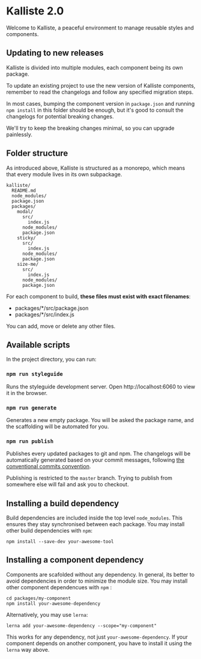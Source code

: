 # Kalliste 2.0

Welcome to Kalliste, a peaceful environment to manage reusable styles and components.

## Updating to new releases

Kalliste is divided into multiple modules, each component being its own package.

To update an existing project to use the new version of Kalliste components,
remember to read the changelogs and follow any specified migration steps.

In most cases, bumping the component version in `package.json` and running `npm install`
in this folder should be enough, but it's good to consult the changelogs for
potential breaking changes.

We'll try to keep the breaking changes minimal, so you can upgrade painlessly.

## Folder structure

As introduced above, Kalliste is structured as a monorepo, which means that every
module lives in its own subpackage.

```
kalliste/
  README.md
  node_modules/
  package.json
  packages/
    modal/
      src/
        index.js
      node_modules/
      package.json
    sticky/
      src/
        index.js
      node_modules/
      package.json
    size-me/
      src/
        index.js
      node_modules/
      package.json
```

For each component to build, **these files must exist with exact filenames**:

* packages/\*/src/package.json
* packages/\*/src/index.js

You can add, move or delete any other files.

## Available scripts

In the project directory, you can run:

### `npm run styleguide`

Runs the styleguide development server.
Open http://localhost:6060 to view it in the browser.

### `npm run generate`

Generates a new empty package.
You will be asked the package name, and the scaffolding will be automated for you.

### `npm run publish`

Publishes every updated packages to git and npm.
The changelogs will be automatically generated based on your commit messages, following
[the conventional commits convention](https://github.com/angular/angular/blob/master/CONTRIBUTING.md#commit).

Publishing is restricted to the `master` branch. Trying to publish from somewhere else
will fail and ask you to checkout.

## Installing a build dependency

Build dependencies are included inside the top level `node_modules`. This ensures they
stay synchronised between each package. You may install other build dependencies with `npm`:

```
npm install --save-dev your-awesome-tool
```

## Installing a component dependency

Components are scafolded without any dependency. In general, its better to avoid dependencies in
order to minimize the module size. You may install other component dependencues with `npm` :

```
cd packages/my-component
npm install your-awesome-dependency
```

Alternatively, you may use `lerna`:

```
lerna add your-awesome-dependency --scope="my-component"
```

This works for any dependency, not just `your-awesome-dependency`. If your component depends on
another component, you have to install it using the `lerna` way above.
